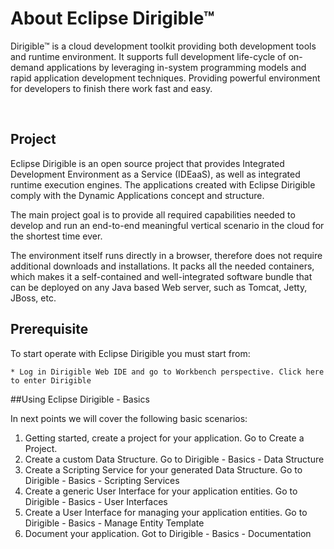 # About Eclipse Dirigible™


Dirigible™ is a cloud development toolkit providing both development tools and runtime environment. It supports full development life-cycle of on-demand applications by leveraging in-system programming models and rapid application development techniques. Providing powerful environment for developers to finish there work fast and easy. 

<br>

## Project

Eclipse Dirigible is an open source project that provides Integrated Development Environment as a Service (IDEaaS), as well as integrated runtime execution engines. The applications created with Eclipse Dirigible comply with the Dynamic Applications concept and structure.

The main project goal is to provide all required capabilities needed to develop and run an end-to-end meaningful vertical scenario in the cloud for the shortest time ever.

The environment itself runs directly in a browser, therefore does not require additional downloads and installations. It packs all the needed containers, which makes it a self-contained and well-integrated software bundle that can be deployed on any Java based Web server, such as Tomcat, Jetty, JBoss, etc.

## Prerequisite

To start operate with Eclipse Dirigible you must start from:

	* Log in Dirigible Web IDE and go to Workbench perspective. Click here to enter Dirigible

##Using Eclipse Dirigible - Basics

In next points we will cover the following basic scenarios:

1. Getting started, create a project for your application. Go to Create a Project.
2. Create a custom Data Structure. Go to Dirigible - Basics - Data Structure 
3. Create a Scripting Service for your generated Data Structure. Go to Dirigible - Basics -  Scripting Services
4. Create a generic User Interface for your application entities. Go to Dirigible - Basics - User Interfaces
5. Create a User Interface for managing your application entities. Go to Dirigible - Basics -  Manage Entity Template
6. Document your application. Got to Dirigible - Basics -  Documentation 

[1]: http://dirigible.eclipse.org/







